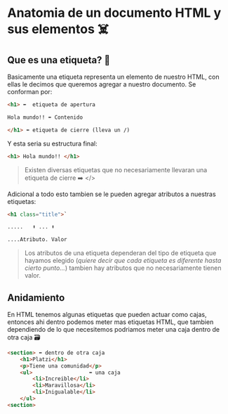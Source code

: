 # Anatomia de un documento HTML y sus elementos ☠️

## Que es una etiqueta? 🤔
Basicamente una etiqueta representa un elemento de nuestro HTML, con ellas le decimos que queremos agregar a nuestro documento. Se conforman por:

```html
<h1> ⬅️  etiqueta de apertura
```

```html
Hola mundo!! ⬅️ Contenido
```

```html
</h1> ⬅️ etiqueta de cierre (lleva un /)
```

Y esta seria su estructura final:

```html
<h1> Hola mundo!! </h1>
```

> Existen diversas etiquetas que no necesariamente llevaran una etiqueta de cierre ➡️ </>

Adicional a todo esto tambien se le pueden agregar atributos a nuestras etiquetas:

```html
<h1 class="title">`

.....   ⬆️ ... ⬆️

....Atributo. Valor
```

> Los atributos de una etiqueta dependeran del tipo de etiqueta que hayamos elegido (*quiere decir que cada etiqueta es diferente hasta cierto punto...*) tambien hay atributos que no necesariamente tienen valor.

## Anidamiento

En HTML tenemos algunas etiquetas que pueden actuar como cajas, entonces ahi dentro podemos meter mas etiquetas HTML, que tambien dependiendo de lo que necesitemos podriamos meter una caja dentro de otra caja 🗃️

```html
<section> ⬅️ dentro de otra caja 
    <h1>Platzi</h1>
    <p>Tiene una comunidad</p>
    <ul>                  ⬅️ una caja
        <li>Increible</li>
        <li>Maravillosa</li>
        <li>Inigualable</li>
    </ul>
<section>
```
